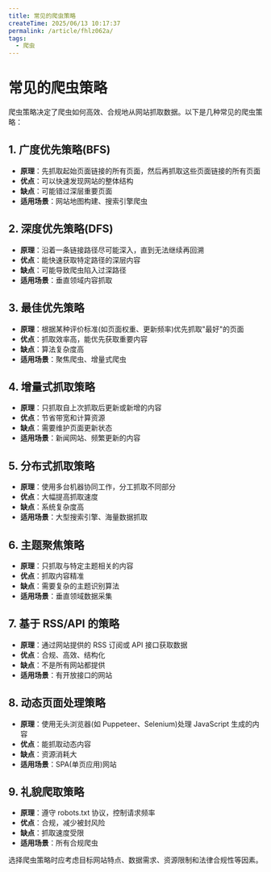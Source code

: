 ```yaml
---
title: 常见的爬虫策略
createTime: 2025/06/13 10:17:37
permalink: /article/fhlz062a/
tags:
  - 爬虫
---
```


# 常见的爬虫策略

爬虫策略决定了爬虫如何高效、合规地从网站抓取数据。以下是几种常见的爬虫策略：

## 1. 广度优先策略(BFS)

- **原理**：先抓取起始页面链接的所有页面，然后再抓取这些页面链接的所有页面
- **优点**：可以快速发现网站的整体结构
- **缺点**：可能错过深层重要页面
- **适用场景**：网站地图构建、搜索引擎爬虫

## 2. 深度优先策略(DFS)

- **原理**：沿着一条链接路径尽可能深入，直到无法继续再回溯
- **优点**：能快速获取特定路径的深层内容
- **缺点**：可能导致爬虫陷入过深路径
- **适用场景**：垂直领域内容抓取

## 3. 最佳优先策略

- **原理**：根据某种评价标准(如页面权重、更新频率)优先抓取"最好"的页面
- **优点**：抓取效率高，能优先获取重要内容
- **缺点**：算法复杂度高
- **适用场景**：聚焦爬虫、增量式爬虫

## 4. 增量式抓取策略

- **原理**：只抓取自上次抓取后更新或新增的内容
- **优点**：节省带宽和计算资源
- **缺点**：需要维护页面更新状态
- **适用场景**：新闻网站、频繁更新的内容

## 5. 分布式抓取策略

- **原理**：使用多台机器协同工作，分工抓取不同部分
- **优点**：大幅提高抓取速度
- **缺点**：系统复杂度高
- **适用场景**：大型搜索引擎、海量数据抓取

## 6. 主题聚焦策略

- **原理**：只抓取与特定主题相关的内容
- **优点**：抓取内容精准
- **缺点**：需要复杂的主题识别算法
- **适用场景**：垂直领域数据采集

## 7. 基于 RSS/API 的策略

- **原理**：通过网站提供的 RSS 订阅或 API 接口获取数据
- **优点**：合规、高效、结构化
- **缺点**：不是所有网站都提供
- **适用场景**：有开放接口的网站

## 8. 动态页面处理策略

- **原理**：使用无头浏览器(如 Puppeteer、Selenium)处理 JavaScript 生成的内容
- **优点**：能抓取动态内容
- **缺点**：资源消耗大
- **适用场景**：SPA(单页应用)网站

## 9. 礼貌爬取策略

- **原理**：遵守 robots.txt 协议，控制请求频率
- **优点**：合规，减少被封风险
- **缺点**：抓取速度受限
- **适用场景**：所有合规爬虫

选择爬虫策略时应考虑目标网站特点、数据需求、资源限制和法律合规性等因素。
